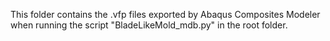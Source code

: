 This folder contains the .vfp files exported by Abaqus Composites Modeler when running the script "BladeLikeMold_mdb.py" in the root folder.
